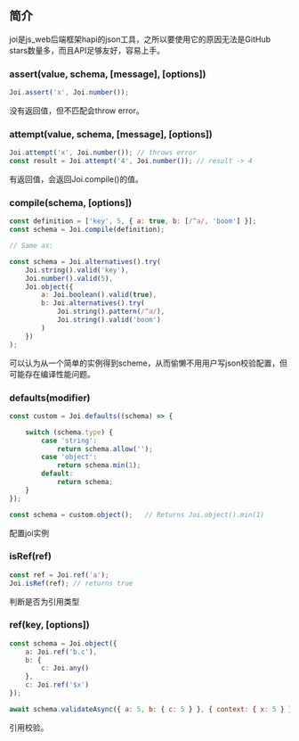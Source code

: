 ## 简介
joi是js_web后端框架hapi的json工具，之所以要使用它的原因无法是GitHub stars数量多，而且API足够友好，容易上手。
### assert(value, schema, [message], [options]) 
```js
Joi.assert('x', Joi.number());
```
没有返回值，但不匹配会throw error。

### attempt(value, schema, [message], [options])
```js
Joi.attempt('x', Joi.number()); // throws error
const result = Joi.attempt('4', Joi.number()); // result -> 4
```
有返回值，会返回Joi.compile()的值。

### compile(schema, [options]) 
```js
const definition = ['key', 5, { a: true, b: [/^a/, 'boom'] }];
const schema = Joi.compile(definition);

// Same as:

const schema = Joi.alternatives().try(
    Joi.string().valid('key'),
    Joi.number().valid(5),
    Joi.object({
        a: Joi.boolean().valid(true),
        b: Joi.alternatives().try(
            Joi.string().pattern(/^a/),
            Joi.string().valid('boom')
        )
    })
);
```
可以认为从一个简单的实例得到scheme，从而偷懒不用用户写json校验配置，但可能存在编译性能问题。

### defaults(modifier) 
```js
const custom = Joi.defaults((schema) => {

    switch (schema.type) {
        case 'string':
            return schema.allow('');
        case 'object':
            return schema.min(1);
        default:
            return schema;
    }
});

const schema = custom.object();   // Returns Joi.object().min(1)
```
配置joi实例

### isRef(ref) 
```js
const ref = Joi.ref('a');
Joi.isRef(ref); // returns true
```
判断是否为引用类型

### ref(key, [options]) 
```js
const schema = Joi.object({
    a: Joi.ref('b.c'),
    b: {
        c: Joi.any()
    },
    c: Joi.ref('$x')
});

await schema.validateAsync({ a: 5, b: { c: 5 } }, { context: { x: 5 } });
```
引用校验。